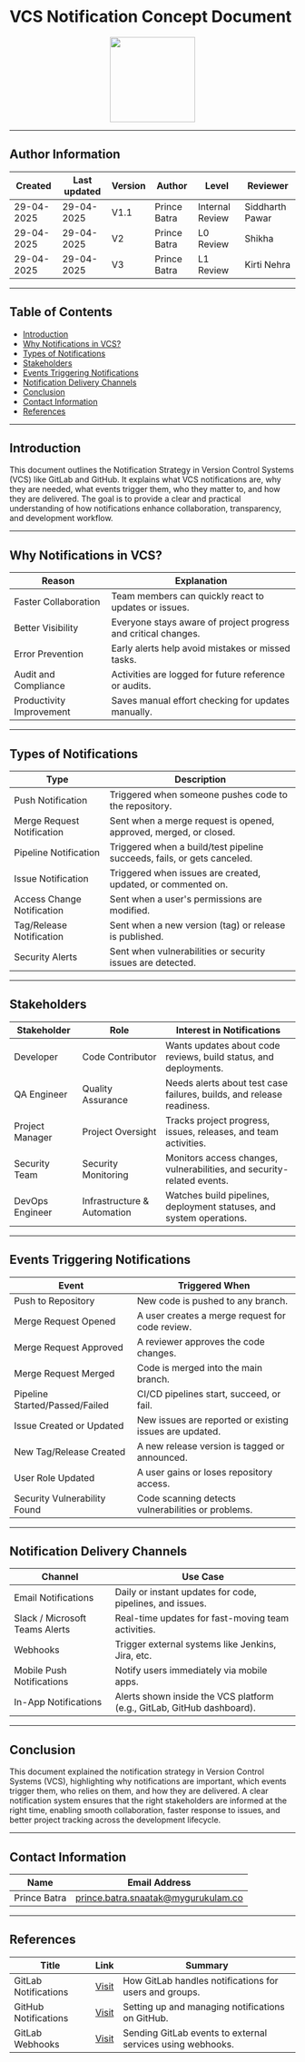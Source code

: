 # VCS Notification Concept Document

<p align="center">
  <img src="https://thaka.bing.com/th/id/OIP.g9SdunVmLqkrgtyX2RvRHgHaHa?w=173&h=180&c=7&r=0&o=5&dpr=1.3&pid=1.7" width="150">
</p>

---

## **Author Information**
| Created     | Last updated | Version | Author         | Level | Reviewer |
|-------------|--------------|---------|----------------|-------|----------|
| 29-04-2025  | 29-04-2025   | V1.1    | Prince Batra   | Internal Review | Siddharth Pawar |
| 29-04-2025  | 29-04-2025   | V2      | Prince Batra   | L0 Review        | Shikha |
| 29-04-2025  | 29-04-2025 |  V3    | Prince Batra  |     L1 Review    | Kirti Nehra   |

---

## Table of Contents
- [Introduction](#introduction)
- [Why Notifications in VCS?](#why-notifications-in-vcs)
- [Types of Notifications](#types-of-notifications)
- [Stakeholders](#stakeholders)
- [Events Triggering Notifications](#events-triggering-notifications)
- [Notification Delivery Channels](#notification-delivery-channels)
- [Conclusion](#conclusion)
- [Contact Information](#contact-information)
- [References](#references)

---

## Introduction

This document outlines the Notification Strategy in Version Control Systems (VCS) like GitLab and GitHub. It explains what VCS notifications are, why they are needed, what events trigger them, who they matter to, and how they are delivered. The goal is to provide a clear and practical understanding of how notifications enhance collaboration, transparency, and development workflow.

---

## Why Notifications in VCS?

| **Reason**                | **Explanation**                                                       |
|----------------------------|------------------------------------------------------------------------|
| Faster Collaboration       | Team members can quickly react to updates or issues.                  |
| Better Visibility          | Everyone stays aware of project progress and critical changes.        |
| Error Prevention           | Early alerts help avoid mistakes or missed tasks.                     |
| Audit and Compliance       | Activities are logged for future reference or audits.                 |
| Productivity Improvement   | Saves manual effort checking for updates manually.                    |

---

## Types of Notifications

| **Type**                  | **Description**                                                                 |
|----------------------------|---------------------------------------------------------------------------------|
| Push Notification          | Triggered when someone pushes code to the repository.                           |
| Merge Request Notification | Sent when a merge request is opened, approved, merged, or closed.               |
| Pipeline Notification      | Triggered when a build/test pipeline succeeds, fails, or gets canceled.         |
| Issue Notification         | Triggered when issues are created, updated, or commented on.                    |
| Access Change Notification | Sent when a user's permissions are modified.                                    |
| Tag/Release Notification   | Sent when a new version (tag) or release is published.                          |
| Security Alerts            | Sent when vulnerabilities or security issues are detected.                     |

---

## Stakeholders

| **Stakeholder**         | **Role**                     | **Interest in Notifications**                                             |
|--------------------------|-------------------------------|---------------------------------------------------------------------------|
| Developer                | Code Contributor              | Wants updates about code reviews, build status, and deployments.         |
| QA Engineer              | Quality Assurance             | Needs alerts about test case failures, builds, and release readiness.    |
| Project Manager          | Project Oversight             | Tracks project progress, issues, releases, and team activities.          |
| Security Team            | Security Monitoring           | Monitors access changes, vulnerabilities, and security-related events.   |
| DevOps Engineer          | Infrastructure & Automation   | Watches build pipelines, deployment statuses, and system operations.     |

---

## Events Triggering Notifications

| **Event**                    | **Triggered When**                                                         |
|--------------------------------|----------------------------------------------------------------------------|
| Push to Repository            | New code is pushed to any branch.                                           |
| Merge Request Opened          | A user creates a merge request for code review.                             |
| Merge Request Approved        | A reviewer approves the code changes.                                       |
| Merge Request Merged          | Code is merged into the main branch.                                         |
| Pipeline Started/Passed/Failed| CI/CD pipelines start, succeed, or fail.                                    |
| Issue Created or Updated      | New issues are reported or existing issues are updated.                    |
| New Tag/Release Created       | A new release version is tagged or announced.                               |
| User Role Updated             | A user gains or loses repository access.                                    |
| Security Vulnerability Found  | Code scanning detects vulnerabilities or problems.                         |

---

## Notification Delivery Channels

| **Channel**                | **Use Case**                                                               |
|------------------------------|-----------------------------------------------------------------------------|
| Email Notifications         | Daily or instant updates for code, pipelines, and issues.                  |
| Slack / Microsoft Teams Alerts | Real-time updates for fast-moving team activities.                     |
| Webhooks                    | Trigger external systems like Jenkins, Jira, etc.                           |
| Mobile Push Notifications    | Notify users immediately via mobile apps.                                  |
| In-App Notifications         | Alerts shown inside the VCS platform (e.g., GitLab, GitHub dashboard).      |

---

## Conclusion

This document explained the notification strategy in Version Control Systems (VCS), highlighting why notifications are important, which events trigger them, who relies on them, and how they are delivered. A clear notification system ensures that the right stakeholders are informed at the right time, enabling smooth collaboration, faster response to issues, and better project tracking across the development lifecycle.

---

## **Contact Information**

| **Name**        | **Email Address**                          |
|-----------------|--------------------------------------------|
| Prince Batra    | prince.batra.snaatak@mygurukulam.co        |

---

## References

| **Title**                         | **Link**                                                                                   | **Summary**                                                                 |
|----------------------------------|---------------------------------------------------------------------------------------------|------------------------------------------------------------------------------|
| GitLab Notifications             | [Visit](https://docs.gitlab.com/ee/user/profile/notifications.html)                        | How GitLab handles notifications for users and groups.                      |
| GitHub Notifications             | [Visit](https://docs.github.com/en/account-and-profile/managing-subscriptions-and-notifications-on-github) | Setting up and managing notifications on GitHub.                            |
| GitLab Webhooks                  | [Visit](https://docs.gitlab.com/ee/user/project/integrations/webhooks.html)                 | Sending GitLab events to external services using webhooks.                  |

